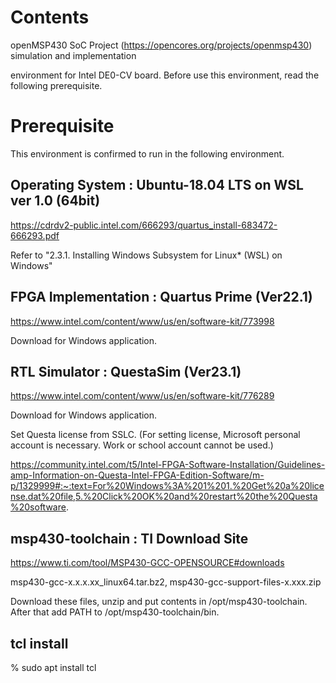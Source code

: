 # Contents
openMSP430 SoC Project (https://opencores.org/projects/openmsp430) simulation and implementation 

environment for Intel DE0-CV board. Before use this environment, read the following prerequisite.

# Prerequisite
This environment is confirmed to run in the following environment.

## Operating System    : Ubuntu-18.04 LTS on WSL ver 1.0 (64bit)
https://cdrdv2-public.intel.com/666293/quartus_install-683472-666293.pdf

Refer to "2.3.1. Installing Windows Subsystem for Linux* (WSL) on Windows"

## FPGA Implementation : Quartus Prime (Ver22.1)
https://www.intel.com/content/www/us/en/software-kit/773998

Download for Windows application.

## RTL Simulator       : QuestaSim (Ver23.1)
https://www.intel.com/content/www/us/en/software-kit/776289

Download for Windows application. 

Set Questa license from SSLC. (For setting license, Microsoft personal account is necessary. Work or school account cannot be used.)

https://community.intel.com/t5/Intel-FPGA-Software-Installation/Guidelines-amp-Information-on-Questa-Intel-FPGA-Edition-Software/m-p/1329999#:~:text=For%20Windows%3A%201%201.%20Get%20a%20license.dat%20file,5.%20Click%20OK%20and%20restart%20the%20Questa%20software.

## msp430-toolchain : TI Download Site
https://www.ti.com/tool/MSP430-GCC-OPENSOURCE#downloads

msp430-gcc-x.x.x.xx_linux64.tar.bz2, msp430-gcc-support-files-x.xxx.zip

Download these files, unzip and put contents in /opt/msp430-toolchain. 
After that add PATH to /opt/msp430-toolchain/bin.

## tcl install
% sudo apt install tcl
